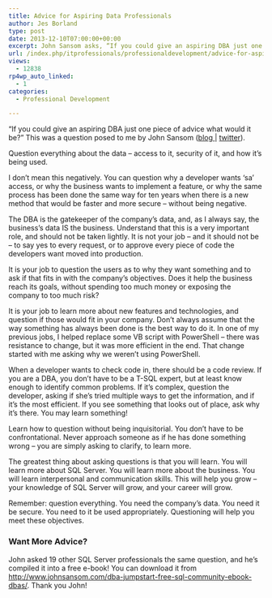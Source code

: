 ```yaml
---
title: Advice for Aspiring Data Professionals
author: Jes Borland
type: post
date: 2013-12-10T07:00:00+00:00
excerpt: John Sansom asks, “If you could give an aspiring DBA just one piece of advice what would it be?”
url: /index.php/itprofessionals/professionaldevelopment/advice-for-aspiring-data-professionals/
views:
  - 12838
rp4wp_auto_linked:
  - 1
categories:
  - Professional Development

---
```

“If you could give an aspiring DBA just one piece of advice what would it be?” This was a question posed to me by John Sansom (<a href="http://www.johnsansom.com/" target="_blank">blog </a>| <a href="https://twitter.com/SqlBrit" target="_blank">twitter</a>).

Question everything about the data &#8211; access to it, security of it, and how it&#8217;s being used.

I don’t mean this negatively. You can question why a developer wants &#8216;sa&#8217; access, or why the business wants to implement a feature, or why the same process has been done the same way for ten years when there is a new method that would be faster and more secure &#8211; without being negative.

The DBA is the gatekeeper of the company’s data, and, as I always say, the business’s data IS the business. Understand that this is a very important role, and should not be taken lightly. It is not your job – and it should not be – to say yes to every request, or to approve every piece of code the developers want moved into production.

It is your job to question the users as to why they want something and to ask if that fits in with the company’s objectives. Does it help the business reach its goals, without spending too much money or exposing the company to too much risk?

It is your job to learn more about new features and technologies, and question if those would fit in your company. Don’t always assume that the way something has always been done is the best way to do it. In one of my previous jobs, I helped replace some VB script with PowerShell – there was resistance to change, but it was more efficient in the end. That change started with me asking why we weren’t using PowerShell.

When a developer wants to check code in, there should be a code review. If you are a DBA, you don’t have to be a T-SQL expert, but at least know enough to identify common problems. If it’s complex, question the developer, asking if she’s tried multiple ways to get the information, and if it’s the most efficient. If you see something that looks out of place, ask why it’s there. You may learn something!

Learn how to question without being inquisitorial. You don’t have to be confrontational. Never approach someone as if he has done something wrong – you are simply asking to clarify, to learn more.

The greatest thing about asking questions is that you will learn. You will learn more about SQL Server. You will learn more about the business. You will learn interpersonal and communication skills. This will help you grow – your knowledge of SQL Server will grow, and your career will grow.

Remember: question everything. You need the company’s data. You need it be secure. You need to it be used appropriately. Questioning will help you meet these objectives.

### Want More Advice?

John asked 19 other SQL Server professionals the same question, and he&#8217;s compiled it into a free e-book! You can download it from <http://www.johnsansom.com/dba-jumpstart-free-sql-community-ebook-dbas/>. Thank you John!